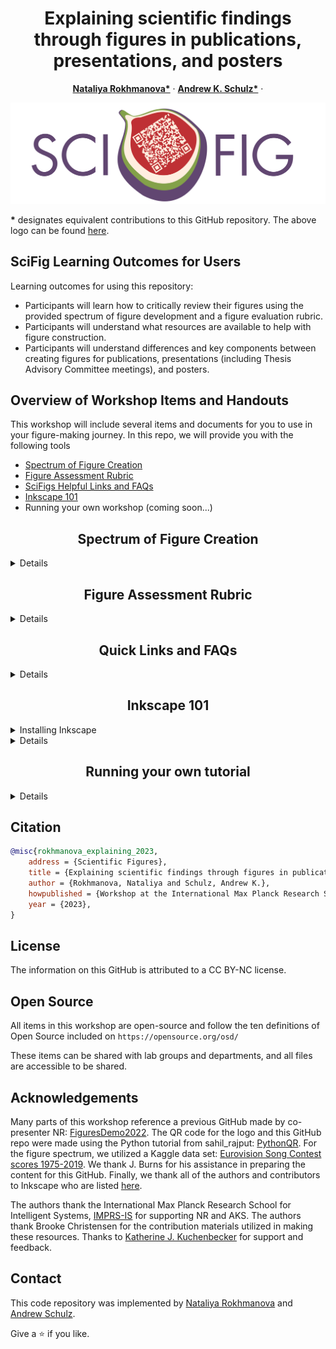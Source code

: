 <p align="center">

  <h1 align="center">Explaining scientific findings through figures in publications, presentations, and posters
  </h1>
  <p align="center">
    <a href="https://is.mpg.de/person/rokhmanova"><strong>Nataliya Rokhmanova*</strong></a>
    ·
    <a href="https://hi.is.mpg.de/person/aschulz"><strong>Andrew K. Schulz*</strong></a>
    ·
</p>
<p>
  <p align="center"> 
  <img src="media/SciFigTitle.png">
  </p>
  <strong>*</strong> designates equivalent contributions to this GitHub repository. The above logo can be found <a href="https://github.com/nrokh/ScientificFigures/tree/main/media">here</a>. 
</p>

<!-- | Paper Video                                                                                                | Qualitative Results                                                                                                |
|------------------------------------------------------------------------------------------------------------|--------------------------------------------------------------------------------------------------------------------|
| [![PaperVideo](https://img.youtube.com/vi/vidid/0.jpg)](https://www.youtube.com/) | -->
## SciFig Learning Outcomes for Users

Learning outcomes for using this repository:
- Participants will learn how to critically review their figures using the provided spectrum of figure development and a figure evaluation rubric.
- Participants will understand what resources are available to help with figure construction.
- Participants will understand differences and key components between creating figures for publications, presentations (including Thesis Advisory Committee meetings), and posters. 


## Overview of Workshop Items and Handouts

This workshop will include several items and documents for you to use in your figure-making journey. In this repo, we will provide you with the following tools
- [Spectrum of Figure Creation](https://github.com/nrokh/ScientificFigures/blob/main/README.md#spectrum-of-figure-creation)
- [Figure Assessment Rubric](https://github.com/nrokh/ScientificFigures/blob/main/README.md#figure-assessment-rubric)
- [SciFigs Helpful Links and FAQs](https://github.com/nrokh/ScientificFigures/blob/main/README.md#quick-links-and-faqs-)
- [Inkscape 101](https://github.com/nrokh/ScientificFigures/blob/main/README.md#inkscape-101-)
- Running your own workshop (coming soon...)



<h2 align="center">Spectrum of Figure Creation</h2>

<details>
	
The spectrum contains multiple figures to help scientists understand the iterative process for creating scientific visualizations. The figures are arranged in the following order:
- Spectrum of Figure Creation
	- Figure 1: The worst figure you (hopefully) will ever see. Nobody ever needs to see another figure like this one. 
	- Figure 2: The same data and the same plot type from Figure 1 are now reworked into a more professional version. 
	- Figure 3: After careful consideration of the _data_, this figure combines the two subplots from Figure 2 to create a comprehensive and easy-to-interpret view.
	- Figure 4: After careful consideration of the _plot type_, this series of figures represents the data using a plot type that matches the data type. 
		- Figure 4a: This is a figure that would be appropriate for a publication, where the reader has lots of time to engage, think, and read fine-print.
		- Figure 4b: This is a figure that would be better suited for a poster, which should present distilled content and be readable at different distances.
 		- Figure 4c: This is a figure that would be best for a presentation, where it complements the content that you are describing verbally as you proceed through the talk.

There is something to learn about each figure, and each lesson is supplemented by the Figure Rubric included in the following section. The Figure Spectrum is previewed below: 
<p>
  <p align="center"> 
  <img src="FigureSpectrum/FigureSpectrum.png">
  </p>
</p>
The .png, .svg. and .pdf versions of this figure, as well as each sub-figure (Fig.1-4) can be found <a href="https://github.com/nrokh/ScientificFigures/tree/ad717a0e35d72456f1fbf443395fb6ab542574c8/FigureSpectrum">here</a>.
</details>

[comment]: <> (## Running the Demo)

[comment]: <> (We have prepared a nice demo. )

<h2 align="center">Figure Assessment Rubric</h2>
 <details>

In the Figure Rubric, we highlight six key attributes to help assess figures for presentations, publications, and posters. The six attributes are:
- Scale & Resolution
- Units & Labels
- Colors
- Emphasis
- Ink:Content Ratio
- Accessibility

The rubric shows examples of each attribute done well and done poorly, as well as a few pointers to keep in mind. 

  <p>
  <p align="center"> 
  <img src="FigureRubric/FigureRubric_pg1.png">
  <img src="FigureRubric/FigureRubric_pg2.png">
  </p>
The .png, .svg. and .pdf versions of this rubric can be found <a href="https://github.com/nrokh/ScientificFigures/tree/7adb50915035029c4f42836f69965cf805202563/FigureRubric">here</a>.  
</details>

<h2 align="center">Quick Links and FAQs </h2>

 <details>
	 
We highlight some useful links and frequently asked questions (FAQs) in this handout. There are links for the following resources:
- Poster creation
- Presentations
- Scientific storytelling
- Creating figures for publication
- Open-source figure-crafting tools

The link sheet can be found <a href="https://github.com/nrokh/ScientificFigures/tree/e13819c333c6a333dc4a2dde96fdfe8c264389c4/LinksAndFAQs">here</a>.
</details>

<h2 align="center">Inkscape 101 </h2>

<details>
<summary>Installing Inkscape</summary>

Inkscape is a free open-source software licensed under the [GPL](https://www.gnu.org/licenses/old-licenses/gpl-2.0.html). To download Inkscape, you can go to their website:
```
https://inkscape.org/
```
Additionally, you can directly download Inkscape across all platforms [here](https://inkscape.org/release/1.3/platforms/), or at the following web address for Linux, Windows, or MacOS:
```
https://inkscape.org/release/1.3/platforms/
```
Once Inkscape is downloaded, it will automatically be available as an application on your desktop. 
</details>

 <details>
  <summary>Details</summary>
In this workshop, we explain how to take a plot exported from <a href="https://github.com/nrokh/ScientificFigures/blob/3777608834b74cf38e7a80259ed103772b47934a/Inkscape101/coffeeCupPlotting.m">MATLAB</a> or <a href="https://github.com/nrokh/ScientificFigures/blob/77f8846c0996592dd7acffc26bbd8b64ab585337/Inkscape101/coffeeCupPlotting.py">Python</a> as an <a href="https://github.com/nrokh/ScientificFigures/blob/3777608834b74cf38e7a80259ed103772b47934a/Inkscape101/coffeePlot.svg">.svg</a>, import it into Inkscape, and revise it based on the six key attributes listed in the Figure Rubric. We also explain how to create simple vector graphics using a <a href="https://github.com/nrokh/ScientificFigures/blob/3777608834b74cf38e7a80259ed103772b47934a/Inkscape101/CoffeeCup.jpg">photograph</a> as a guide. 

This guide assumes a basic understanding of Inkscape commands. The tutorials on the Inkscape website are a <a href="https://inkscape.org/learn/tutorials/">good place to start</a>.
### Step 1: Load your .svg
After you've saved your plotted figure as an .svg, either in the MATLAB Save File interface, or in Python using:
```
plt.savefig('figure.svg', format='svg')
```
you can import your .svg into your Inkscape file by clicking: 
File -> Import -> and selecting your saved .svg plot. 
In the pop-up box, make sure you have selected "Include SVG image as editable object(s) in the current file. For most plot types and most instances, choosing "Blocky (optimizeSpeed) for your Image Rendering Mode will be just fine. Click "OK" and your plot will appear. 

### Step 2: Making your plot elements editable:
Regardless of whether you export your image from MATLAB, Python, or somewhere else, you will have to "ungroup" the elements in your plot in order to be able to edit them. Right click on your plot, and select "ungroup" until each of the elements (such as the text, the axes, the data) in your plot is individually editable. 

### Step 3: Making basic improvements:
Some simple changes to your figure that you can make are:
- Changing the font style or font size
- Increasing the thickness of your axes
- Changing the color of your data by changing the fill or stroke colors
- Changing the opacity of your data by playing with the Opacity toggle in the Fill and Stroke tab
- Removing "chart junk" such as unnecessary gridlines or bounding boxes
- Moving the legend to a different part of the plot, where it's not blocking your data

</details>

<h2 align="center">Running your own tutorial </h2>
<details>

 
We learned a lot while planning and executing this workshop. Some tips on how to run your own tutorial will be coming soon. If you want to share this content with your colleagues by holding your own tutorial, we will provide the following teaching materials:
- Lesson plan for a two-hour workshop for a lab group, department, etc.
- Slides for a two hour workshop as both PowerPoint and PDF files
- Sli.do poll questions
- Example survey questions for feedback on how to improve the workshop
</details>
 
## Citation

```bibtex
@misc{rokhmanova_explaining_2023,
	address = {Scientific Figures},
	title = {Explaining scientific findings through figures in publications, presentations, and posters},
	author = {Rokhmanova, Nataliya and Schulz, Andrew K.},
	howpublished = {Workshop at the International Max Planck Research School for Intelligent Systems (IMPRS-IS) Fall 2023 Bootcamp},
	year = {2023},
}

```
## License
The information on this GitHub is attributed to a CC BY-NC license. 

## Open Source
All items in this workshop are open-source and follow the ten definitions of Open Source included on `https://opensource.org/osd/`

These items can be shared with lab groups and departments, and all files are accessible to be shared. 

## Acknowledgements
Many parts of this workshop reference a previous GitHub made by co-presenter NR: [FiguresDemo2022](https://github.com/nrokh/FiguresDemo2022). The QR code for the logo and this GitHub repo were made using the Python tutorial from sahil_rajput: [PythonQR](https://www.geeksforgeeks.org/python-generate-qr-code-using-pyqrcode-module/). For the figure spectrum, we utilized a Kaggle data set: [Eurovision Song Contest scores 1975-2019](https://www.kaggle.com/datasets/datagraver/eurovision-song-contest-scores-19752019). We thank J. Burns for his assistance in preparing the content for this GitHub. Finally, we thank all of the authors and contributors to Inkscape who are listed [here](https://inkscape.org/credits/). 

The authors thank the International Max Planck Research School for Intelligent Systems, [IMPRS-IS](https://imprs.is.mpg.de/) for supporting NR and AKS. The authors thank Brooke Christensen for the contribution materials utilized in making these resources. Thanks to [Katherine J. Kuchenbecker](https://is.mpg.de/~kjk) for support and feedback.

## Contact 

This code repository was implemented by [Nataliya Rokhmanova](https://github.com/nrokh) and [Andrew Schulz](https://github.com/Aschulz94). 

Give a ⭐ if you like.

